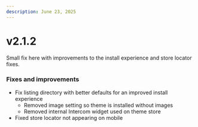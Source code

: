 ```yaml
---
description: June 23, 2025
---
```


# v2.1.2

Small fix here with improvements to the install experience and store locator fixes.



### **Fixes and improvements**

* Fix listing directory with better defaults for an improved install experience
  * Removed image setting so theme is installed without images
  * Removed internal Intercom widget used on theme store
* Fixed store locator not appearing on mobile
